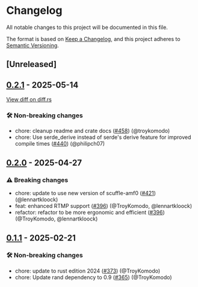 # Changelog

<!--
This file is automatically generated by our release process.
DO NOT edit it directly.
If you want to add a change log entry for this package,
please create a new file in /changes.d/<pr-number>.toml
Refer to the [README.md](/changes.d/README.md) for more information.
-->

All notable changes to this project will be documented in this file.

The format is based on [Keep a Changelog](https://keepachangelog.com/en/1.0.0/),
and this project adheres to [Semantic Versioning](https://semver.org/spec/v2.0.0.html).

## [Unreleased]

## [0.2.1](https://github.com/ScuffleCloud/scuffle/releases/tag/scuffle-rtmp-v0.2.1) - 2025-05-14

[View diff on diff.rs](https://diff.rs/scuffle-rtmp/0.2.0/scuffle-rtmp/0.2.1/Cargo.toml)

### 🛠️ Non-breaking changes

- chore: cleanup readme and crate docs ([#458](https://github.com/scufflecloud/scuffle/pull/458)) (@troykomodo)
- chore: Use serde_derive instead of serde's derive feature for improved compile times ([#440](https://github.com/scufflecloud/scuffle/pull/440)) (@philipch07)

## [0.2.0](https://github.com/ScuffleCloud/scuffle/releases/tag/scuffle-rtmp-v0.2.0) - 2025-04-27

### ⚠️ Breaking changes

- chore: update to use new version of scuffle-amf0 ([#421](https://github.com/scufflecloud/scuffle/pull/421)) (@lennartkloock)
- feat: enhanced RTMP support ([#396](https://github.com/scufflecloud/scuffle/pull/396)) (@TroyKomodo, @lennartkloock)
- refactor: refactor to be more ergonomic and efficient ([#396](https://github.com/scufflecloud/scuffle/pull/396)) (@TroyKomodo, @lennartkloock)

## [0.1.1](https://github.com/ScuffleCloud/scuffle/releases/tag/scuffle-rtmp-v0.1.1) - 2025-02-21

### 🛠️ Non-breaking changes

- chore: update to rust edition 2024 ([#373](https://github.com/scufflecloud/scuffle/pull/373)) (@TroyKomodo)
- chore: Update rand dependency to 0.9 ([#365](https://github.com/scufflecloud/scuffle/pull/365)) (@TroyKomodo)
